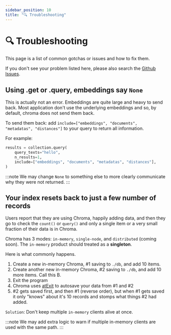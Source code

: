 ```yaml
---
sidebar_position: 10
title: "🔍 Troubleshooting"
---
```


# 🔍 Troubleshooting

This page is a list of common gotchas or issues and how to fix them.

If you don't see your problem listed here, please also search the [Github Issues](https://github.com/chroma-core/chroma/issues).


## Using .get or .query, embeddings say `None`

This is actually not an error. Embeddings are quite large and heavy to send back. Most application don't use the underlying embeddings and so, by default, chroma does not send them back. 

To send them back: add `include=["embeddings", "documents", "metadatas", "distances"]` to your query to return all information.

For example:
```python
results = collection.query(
    query_texts="hello",
    n_results=1,
    include=["embeddings", "documents", "metadatas", "distances"],
)
```

:::note
We may change `None` to something else to more clearly communicate why they were not returned.
:::


## Your index resets back to just a few number of records

Users report that they are using Chroma, happily adding data, and then they go to check the `count()` or `query()` and only a single item or a very small fraction of their data is in Chroma. 

Chroma has 3 modes: `in-memory`, `single-node`, and `distributed` (coming soon). The `in-memory` product should treated as a **singleton**. 

Here is what commonly happens. 

1. Create a new in-memory Chroma, #1 saving to `./db`, and add 10 items.
2. Create another new in-memory Chroma, #2 saving to `./db`, and add 10 more items. Call this B.
3. Exit the program
4. Chroma uses [atExit](https://github.com/chroma-core/chroma/blob/d98be4d0bfb760155d9f85c9012952ef459c10a6/chromadb/db/duckdb.py#L447) to autosave your data from #1 and #2
5. #2 gets saved first, and then #1 (reverse order), but when #1 gets saved it only "knows" about it's 10 records and stomps what things #2 had added.

`Solution`: Don't keep multiple `in-memory` clients alive at once. 

:::note
We may add extra logic to warn if multiple in-memory clients are used with the same path.
:::